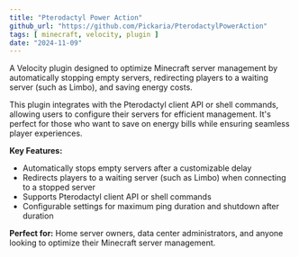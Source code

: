 ```yaml
---
title: "Pterodactyl Power Action"
github_url: "https://github.com/Pickaria/PterodactylPowerAction"
tags: [ minecraft, velocity, plugin ]
date: "2024-11-09"
---
```


A Velocity plugin designed to optimize Minecraft server management by automatically stopping empty servers, redirecting players to a waiting server (such as Limbo), and saving energy costs.

<!--more-->

This plugin integrates with the Pterodactyl client API or shell commands, allowing users to configure their servers for efficient management. It's perfect for those who want to save on energy bills while ensuring seamless player experiences.

**Key Features:**
* Automatically stops empty servers after a customizable delay
* Redirects players to a waiting server (such as Limbo) when connecting to a stopped server
* Supports Pterodactyl client API or shell commands
* Configurable settings for maximum ping duration and shutdown after duration

**Perfect for:** Home server owners, data center administrators, and anyone looking to optimize their Minecraft server management.

